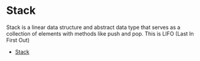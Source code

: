 # Stack
Stack is a linear data structure and abstract data type that serves as a collection of elements with methods like push and pop. This is LIFO (Last In First Out)

* [Stack](https://github.com/trekhleb/javascript-algorithms/tree/master/src/data-structures/stack)
